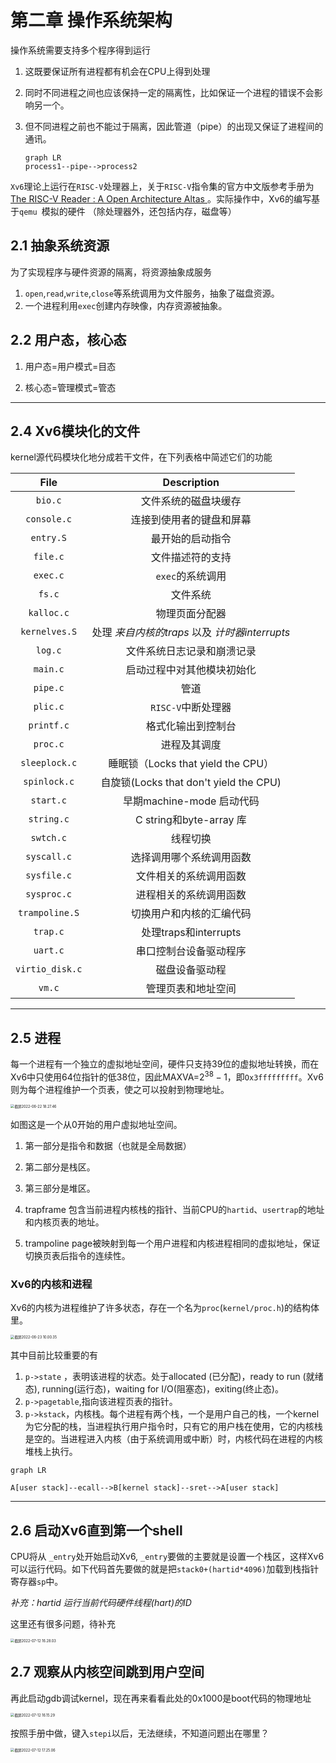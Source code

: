 # 第二章 操作系统架构



操作系统需要支持多个程序得到运行

1. 这既要保证所有进程都有机会在CPU上得到处理

2. 同时不同进程之间也应该保持一定的隔离性，比如保证一个进程的错误不会影响另一个。

3. 但不同进程之前也不能过于隔离，因此管道（pipe）的出现又保证了进程间的通讯。

    ```mermaid
    graph LR
    process1--pipe-->process2
    ```

`Xv6`理论上运行在`RISC-V`处理器上，关于`RISC-V`指令集的官方中文版参考手册为[The RISC-V Reader : A Open Architecture Altas ](http://riscvbook.com/chinese/RISC-V-Reader-Chinese-v2p1.pdf)。实际操作中，Xv6的编写基于`qemu `模拟的硬件 （除处理器外，还包括内存，磁盘等）

## 2.1 抽象系统资源

为了实现程序与硬件资源的隔离，将资源抽象成服务

1. `open`,`read`,`write`,`close`等系统调用为文件服务，抽象了磁盘资源。
2. 一个进程利用`exec`创建内存映像，内存资源被抽象。

## 2.2 用户态，核心态 

1. 用户态=用户模式=目态

2. 核心态=管理模式=管态

---



## 2.4 Xv6模块化的文件

kernel源代码模块化地分成若干文件，在下列表格中简述它们的功能

|      File       |                  Description                   |
| :-------------: | :--------------------------------------------: |
|     `bio.c`     |              文件系统的磁盘块缓存              |
|   `console.c`   |            连接到使用者的键盘和屏幕            |
|    `entry.S`    |                最开始的启动指令                |
|    `file.c`     |                文件描述符的支持                |
|    `exec.c`     |                `exec`的系统调用                |
|     `fs.c`      |                    文件系统                    |
|   `kalloc.c`    |                 物理页面分配器                 |
|  `kernelves.S`  | 处理 *来自内核的traps* 以及 *计时器interrupts* |
|     `log.c`     |           文件系统日志记录和崩溃记录           |
|    `main.c`     |           启动过程中对其他模块初始化           |
|    `pipe.c`     |                      管道                      |
|    `plic.c`     |               `RISC-V`中断处理器               |
|   `printf.c`    |               格式化输出到控制台               |
|    `proc.c`     |                  进程及其调度                  |
|  `sleeplock.c`  |       睡眠锁（Locks that yield the CPU）       |
|  `spinlock.c`   |    自旋锁(Locks that don't  yield the CPU)     |
|    `start.c`    |           早期machine-mode 启动代码            |
|   `string.c`    |            C string和byte-array 库             |
|    `swtch.c`    |                    线程切换                    |
|   `syscall.c`   |            选择调用哪个系统调用函数            |
|   `sysfile.c`   |             文件相关的系统调用函数             |
|   `sysproc.c`   |             进程相关的系统调用函数             |
| `trampoline.S`  |            切换用户和内核的汇编代码            |
|    `trap.c`     |             处理traps和interrupts              |
|    `uart.c`     |             串口控制台设备驱动程序             |
| `virtio_disk.c` |                 磁盘设备驱动程                 |
|     `vm.c`      |               管理页表和地址空间               |

---



## 2.5 进程

每一个进程有一个独立的虚拟地址空间，硬件只支持39位的虚拟地址转换，而在Xv6中只使用64位指针的低38位，因此MAXVA=$2^{38}-1$，即`Ox3fffffffff`。Xv6则为每个进程维护一个页表，使之可以投射到物理地址。

<img src="http://cdn.zhengyanchen.cn/img202206221827603.png" alt="截屏2022-06-22 18.27.46" style="zoom:40%;" />

如图这是一个从0开始的用户虚拟地址空间。

1. 第一部分是指令和数据（也就是全局数据）

2. 第二部分是栈区。

3. 第三部分是堆区。

4. trapframe 包含当前进程内核栈的指针、当前CPU的`hartid`、`usertrap`的地址和内核页表的地址。

5. trampoline page被映射到每一个用户进程和内核进程相同的虚拟地址，保证切换页表后指令的连续性。

   

### Xv6的内核和进程

Xv6的内核为进程维护了许多状态，存在一个名为`proc`(`kernel/proc.h`)的结构体里。

<img src="http://cdn.zhengyanchen.cn/img202206231001522.png" alt="截屏2022-06-23 10.00.35" style="zoom:40%;" />

其中目前比较重要的有

1. `p->state` ，表明该进程的状态。处于allocated (已分配)，ready to run (就绪态), running(运行态)，waiting for I/O(阻塞态)，exiting(终止态)。
2. `p->pagetable`,指向该进程页表的指针。
3. `p->kstack`，内核栈。每个进程有两个栈，一个是用户自己的栈，一个kernel为它分配的栈，当进程执行用户指令时，只有它的用户栈在使用，它的内核栈是空的。当进程进入内核（由于系统调用或中断）时，内核代码在进程的内核堆栈上执行。



```mermaid
graph LR

A[user stack]--ecall-->B[kernel stack]--sret-->A[user stack]
```

----



## 2.6 启动Xv6直到第一个shell

CPU将从 `_entry`处开始启动Xv6, `_entry`要做的主要就是设置一个栈区，这样Xv6可以运行代码。如下代码首先要做的就是把`stack0+(hartid*4096)`加载到栈指针寄存器`sp`中。

*补充：hartid 运行当前代码硬件线程(hart)的ID*

这里还有很多问题，待补充

<img src="http://cdn.zhengyanchen.cn/img202207121628832.png" alt="截屏2022-07-12 16.28.03" style="zoom:40%;" />



## 2.7 观察从内核空间跳到用户空间

再此启动gdb调试kernel，现在再来看看此处的0x1000是boot代码的物理地址

<img src="http://cdn.zhengyanchen.cn/img202207121615636.png" alt="截屏2022-07-12 16.15.29" style="zoom:40%;" />

按照手册中做，键入`stepi`以后，无法继续，不知道问题出在哪里？

<img src="http://cdn.zhengyanchen.cn/img202207121725030.png" alt="截屏2022-07-12 17.25.06" style="zoom:40%;" />

